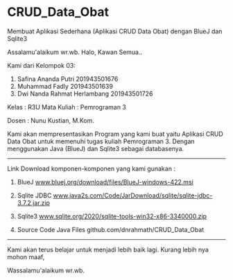 # CRUD_Data_Obat


Membuat Aplikasi Sederhana (Aplikasi CRUD Data Obat) dengan BlueJ dan Sqlite3



Assalamu'alaikum wr.wb.
Halo, Kawan Semua..



Kami dari Kelompok 03:

1. Safina Ananda Putri                     201943501676
2. Muhammad Fadly                          201943501639
3. Dwi Nanda Rahmat Herlambang             201943501726



Kelas              : R3U
Mata Kuliah   : Pemrograman 3

Dosen             : Nunu Kustian, M.Kom.





Kami akan mempresentasikan Program yang kami buat yaitu Aplikasi CRUD Data Obat untuk memenuhi tugas kuliah Pemrograman 3. Dengan menggunakan Java (BlueJ) dan Sqlite3 sebagai databasenya.



--------------------------------------------------------------------------------------------

Link Download komponen-komponen yang kami gunakan :

1. BlueJ
www.bluej.org/download/files/BlueJ-windows-422.msi

2. Sqlite JDBC
www.java2s.com/Code/JarDownload/sqlite/sqlite-jdbc-3.7.2.jar.zip

3. Sqlite3
www.sqlite.org/2020/sqlite-tools-win32-x86-3340000.zip

4. Source Code Java Files
github.com/dnrahmath/CRUD_Data_Obat


--------------------------------------------------------------------------------------------

Kami akan terus belajar untuk menjadi lebih baik lagi.
Kurang lebih nya mohon maaf,

Wassalamu'alaikum wr.wb.
